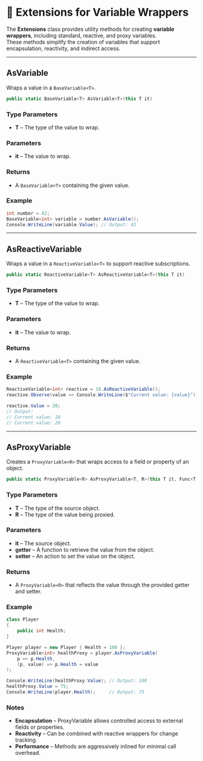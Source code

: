# 🧩 Extensions for Variable Wrappers

The **Extensions** class provides utility methods for creating **variable wrappers**, including standard, reactive, and proxy variables.  
These methods simplify the creation of variables that support encapsulation, reactivity, and indirect access.

---

## AsVariable

Wraps a value in a `BaseVariable<T>`.

```csharp
public static BaseVariable<T> AsVariable<T>(this T it)
```
### Type Parameters
- **T** – The type of the value to wrap.
### Parameters
- **it** – The value to wrap.
### Returns
- A `BaseVariable<T>` containing the given value.
### Example
```csharp
int number = 42;
BaseVariable<int> variable = number.AsVariable();
Console.WriteLine(variable.Value); // Output: 42
```
---
## AsReactiveVariable
Wraps a value in a `ReactiveVariable<T>` to support reactive subscriptions.
```csharp
public static ReactiveVariable<T> AsReactiveVariable<T>(this T it)
```
### Type Parameters
- **T** – The type of the value to wrap.
### Parameters
- **it** – The value to wrap.
### Returns
- A `ReactiveVariable<T>` containing the given value.
### Example
```csharp
ReactiveVariable<int> reactive = 10.AsReactiveVariable();
reactive.Observe(value => Console.WriteLine($"Current value: {value}"));

reactive.Value = 20; 
// Output:
// Current value: 10
// Current value: 20
```
---
## AsProxyVariable
Creates a `ProxyVariable<R>` that wraps access to a field or property of an object.
```csharp
public static ProxyVariable<R> AsProxyVariable<T, R>(this T it, Func<T, R> getter, Action<T, R> setter)
```
### Type Parameters
- **T** – The type of the source object.
- **R** – The type of the value being proxied.
### Parameters
- **it** – The source object.
- **getter** – A function to retrieve the value from the object.
- **setter** – An action to set the value on the object.
### Returns
- A `ProxyVariable<R>` that reflects the value through the provided getter and setter.
### Example
```csharp
class Player
{
    public int Health;
}

Player player = new Player { Health = 100 };
ProxyVariable<int> healthProxy = player.AsProxyVariable(
    p => p.Health,
    (p, value) => p.Health = value
);

Console.WriteLine(healthProxy.Value); // Output: 100
healthProxy.Value = 75;
Console.WriteLine(player.Health);     // Output: 75
```
### Notes
- **Encapsulation** – ProxyVariable allows controlled access to external fields or properties.
- **Reactivity** – Can be combined with reactive wrappers for change tracking.
- **Performance** – Methods are aggressively inlined for minimal call overhead.
